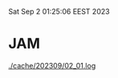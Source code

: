Sat Sep  2 01:25:06 EEST 2023
# JAM
<a href='./cache/202309/02_01.log'>./cache/202309/02_01.log</a>
